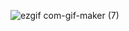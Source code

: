 ![ezgif com-gif-maker (7)](https://user-images.githubusercontent.com/236297/157273053-058383e3-80c1-408e-9988-1616e3f6653a.gif)
